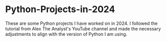 # Python-Projects-in-2024

These are some Python projects I have worked on in 2024. I followed the tutorial from Alex The Analyst's YouTube channel and made the necessary adjustments to align with the version of Python I am using.
